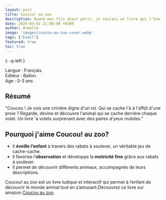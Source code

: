 ```yaml
---
layout: post
title: Coucou! au zoo 
description: Quand mon fils était petit, je voulais un livre qui l’éveille tout en lui faisant découvrir les animaux à travers de jolies descriptions et des rabats à soulever.
date: 2025-03-01 21:00:00 +0300
author: Armelle
image: 'images/coucou-au-zoo-cover.webp'
tags: ["Eveil"]
featured: true
toc: true
---
```


{: .q-left }

Langue : Français.     
Editeur : Ballon.   
Age : 0-3 ans

## Résumé

"Coucou ! Je vois une crinière digne d'un roi. Qui se cache l'à à l'affût d'une proie ? Regarde, devine et découvre l'animal qui se cache derrière chaque volet. Un livre 'a volets surprenant avec des paires d'yeux mobiles."

## Pourquoi j'aime Coucou! au zoo?

- Il **éveille l’enfant** à travers des rabats à soulever, un véritable jeu de cache-cache.
- Il favorise l’**observation** et développe la **motricité fine** grâce aux rabats à soulever.
- Il permet de découvrir différents animaux, accompagnés de leurs descriptions.

Coucou! au zoo est un livre ludique et interactif qui permet à l’enfant de découvrir le monde animal tout en s’amusant.Découvrez ce livre sur amazon [Coucou au zoo](https://amzn.to/3FYrH9Y). 

 




